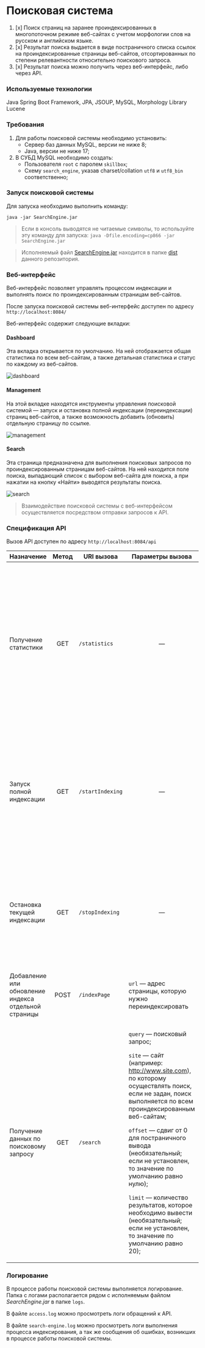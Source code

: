 
# Поисковая система
1. [x] Поиск страниц на заранее проиндексированных в многопоточном режиме веб-сайтах с учетом морфологии слов на русском и английском языке.
2. [x] Результат поиска выдается в виде постраничного списка ссылок на проиндексированные страницы веб-сайтов, отсортированных по степени релевантности относительно поискового запроса.
3. [x] Результат поиска можно получить через веб-интерфейс, либо через API.


### Используемые технологии
Java Spring Boot Framework, JPA, JSOUP, MySQL, Morphology Library Lucene


### Требования
1. Для работы поисковой системы необходимо установить:
   * Сервер баз данных MySQL, версии не ниже 8;
   * Java, версии не ниже 17;
2. В СУБД MySQL необходимо создать:
   * Пользователя `root` с паролем `skillbox`;
   * Схему `search_engine`, указав charset/collation `utf8` и `utf8_bin` соответственно;


### Запуск поисковой системы
Для запуска необходимо выполнить команду:

`java -jar SearchEngine.jar`

> Если в консоль выводятся не читаемые символы, то используйте эту команду для запуска: `java -Dfile.encoding=cp866 -jar SearchEngine.jar`

>  Исполняемый файл [SearchEngine.jar](https://github.com/Git-User-1981/diploma/raw/main/dist/SearchEngine.jar) находится в папке [dist](https://github.com/Git-User-1981/diploma/tree/main/dist) данного репозитория.


### Веб-интерфейс

Веб-интерфейс позволяет управлять процессом индексации и выполнять поиск по проиндексированным страницам веб-сайтов. 

После запуска поисковой системы веб-интерфейс доступен по адресу `http://localhost:8084/`

Веб-интерфейс содержит следующие вкладки:


#### Dashboard

Эта вкладка открывается по умолчанию. На ней
отображается общая статистика по всем веб-сайтам, а также детальная
статистика и статус по каждому из веб-сайтов.

![dashboard](https://user-images.githubusercontent.com/82952681/213454243-18fbe2be-a798-4da1-b6dd-e0453a5eb03d.png)




#### Management
На этой вкладке находятся инструменты управления
поисковой системой — запуск и остановка полной индексации
(переиндексации) страниц веб-сайтов, а также возможность добавить (обновить) отдельную
страницу по ссылке.

![management](https://user-images.githubusercontent.com/82952681/213413437-a6a833a0-3436-45d3-a135-0fb9e8d0c06c.png)



#### Search
Эта страница предназначена для выполнения поисковых запросов по проиндексированным страницам веб-сайтов.
На ней находится поле поиска, выпадающий список с выбором веб-сайта для поиска, а при нажатии на кнопку «Найти» выводятся
результаты поиска.

![search](https://user-images.githubusercontent.com/82952681/213415450-b7e89598-a483-4e12-9ae1-80c0f0074cae.png)



> Взаимодействие поисковой системы с веб-интерфейсом осуществляется посредством отправки запросов к API.




### Спецификация API

Вызов API доступен по адресу `http://localhost:8084/api`

<table>
<thead>
<tr>
<th>Назначение</th>
<th>Метод</th>
<th>URI вызова</th>
<th>Параметры вызова</th>
<th>Формат ответа в случае успеха</th>
<th>Формат ответа в случае ошибки</th>
<th>Описание</th>
</tr>
</thead>
<tbody>

<tr>
<td>Получение статистики</td>
<td align="center">GET</td>
<td>

`/statistics`
</td>
<td align="center">—</td>
<td>

```json
{
   "result": true,
   "statistics": {
      "total": {
         "sites": 12,
         "pages": 18322,
         "lemmas": 199768,
         "indexing": false
      },
      "detailed": [
         {
            "url": "https://skillbox.ru/",
            "name": "Skillbox",
            "status": "INDEXED",
            "statusTime": 1673562160790,
            "error": "При наличии ошибки",
            "pages": 7919,
            "lemmas": 101556
         }
      ]
   }

}
```
</td>
<td>

```json
{
    "result": false,
    "error": "Сообщение об ошибке"
}
```
</td>
<td>Метод возвращает статистику и другую служебную информацию о состоянии поисковых индексов и самой поисковой системы.</td>
</tr>

<tr>
<td>Запуск полной индексации</td>
<td align="center">GET</td>
<td>

`/startIndexing`
</td>
<td align="center">—</td>
<td>

```json
{
    "result": true
}
```
</td>
<td>

```json
{
    "result": false,
    "error": "Индексация уже запущена"
}
```
</td>
<td>Метод запускает полную индексацию всех веб-сайтов или полную переиндексацию, если они уже проиндексированы. Если в настоящий момент индексация или переиндексация уже запущена, метод возвращает соответствующее сообщение об ошибке.</td>
</tr>

<tr>
<td>Остановка текущей индексации</td>
<td align="center">GET</td>
<td>

`/stopIndexing`
</td>
<td align="center">—</td>
<td>

```json
{
   "result": true
}
```
</td>
<td>

```json
{
    "result": false,
    "error": "Индексация не запущена"
}
```
</td>
<td>Метод останавливает текущий процесс индексации (переиндексации). Если в настоящий момент индексация или переиндексация не происходит, метод возвращает соответствующее сообщение об ошибке.</td>
</tr>

<tr>
<td>Добавление или обновление индекса отдельной страницы</td>
<td align="center">POST</td>
<td>

`/indexPage`
</td>
<td>

`url` — адрес страницы, которую нужно переиндексировать
</td>
<td>

```json
{
   "result": true
}
```
</td>
<td>

```json
{
    "result": false,
    "error": "Страница не найдена"
}
```
</td>
<td>Метод добавляет в индекс или обновляет отдельную страницу, адрес которой передан в параметр.</td>
</tr>

<tr>
<td>Получение данных по поисковому запросу</td>
<td align="center">GET</td>
<td>

`/search`
</td>
<td>

`query` — поисковый запрос;

`site` — сайт (например: http://www.site.com), по которому осуществлять поиск, если не задан, поиск выполняется по всем проиндексированным веб-сайтам;

`offset` — сдвиг от 0 для постраничного вывода (необязательный; если не установлен, то значение по умолчанию равно нулю);

`limit` — количество результатов, которое необходимо вывести (необязательный; если не установлен, то значение по умолчанию равно 20);
</td>
<td>

```json
{
   "result": true,
   "count": 18,
   "data": [
      {
         "site": "https://www.site.com",
         "siteName": "Имя сайта",
         "uri": "/path/to/page/6784",
         "title": "Заголовок страницы",
         "snippet": "Фрагмент с совпадениями",
         "relevance": 0.93362
      }
   ]
}
```
</td>
<td>

```json
{
    "result": false,
    "error": "Задан пустой запрос"
}
```
</td>
<td>Метод осуществляет поиск страниц по переданному поисковому запросу. Чтобы выводить результаты порционно, также можно задать параметры offset и limit.</td>
</tr>

</tbody>
</table>


### Логирование

В процессе работы поисковой системы выполняется логирование.
Папка с логами располагается рядом с исполняемым файлом *SearchEngine.jar* в папке `logs`.

В файле `access.log` можно просмотреть логи обращений к API.

В файле `search-engine.log` можно просмотреть логи выполнения процесса индексирования, а так же сообщения об ошибках, возникших в процессе работы поисковой системы.
